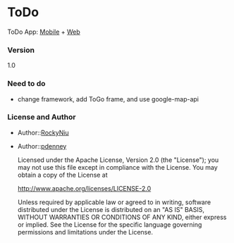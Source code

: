 ToDo
========

ToDo App: [Mobile](/MTM/README.md) + [Web](/WTM/README.md)

### Version
1.0

### Need to do
* change framework, add ToGo frame, and use google-map-api

### License and Author
* Author::[RockyNiu](https://github.com/RockyNiu)
* Author::[pdenney](https://github.com/pdenney)

  Licensed under the Apache License, Version 2.0 (the "License"); you may not use this file except in compliance with the License. You may obtain a copy of the License at

  http://www.apache.org/licenses/LICENSE-2.0

  Unless required by applicable law or agreed to in writing, software distributed under the License is distributed on an "AS IS" BASIS, WITHOUT WARRANTIES OR CONDITIONS OF ANY KIND, either express or implied. See the License for the specific language governing permissions and limitations under the License.
